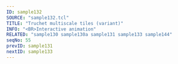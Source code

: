 ```yaml
---
ID: sample132
SOURCE: "sample132.tcl"
TITLE: "Truchet multiscale tiles (variant)"
INFO: "<BR>Interactive animation"
RELATED: "sample130 sample130a sample131 sample133 sample144"
seqNo: 55
prevID: sample131
nextID: sample133
---
```

